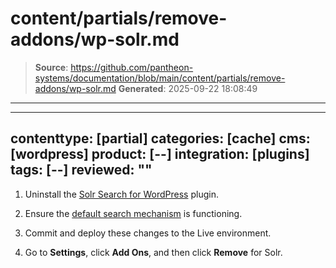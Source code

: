 # content/partials/remove-addons/wp-solr.md

> **Source**: https://github.com/pantheon-systems/documentation/blob/main/content/partials/remove-addons/wp-solr.md
> **Generated**: 2025-09-22 18:08:49

---

---
contenttype: [partial]
categories: [cache]
cms: [wordpress]
product: [--]
integration: [plugins]
tags: [--]
reviewed: ""
---

1. Uninstall the [Solr Search for WordPress](https://wordpress.org/plugins/solr-power/) plugin.

1. Ensure the [default search mechanism](https://codex.wordpress.org/Class_Reference/WP_Query#Search_Parameter) is functioning.

1. Commit and deploy these changes to the Live environment.

1. Go to **<Icon icon="gear" /> Settings**, click **Add Ons**, and then click **Remove** for Solr.
